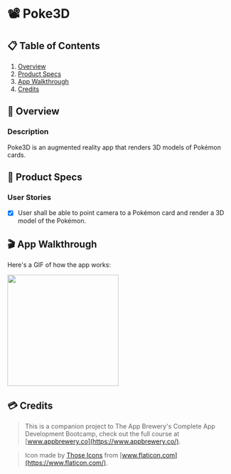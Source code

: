 # 📽 Poke3D

## 📋 Table of Contents
1. [Overview](#-Overview)
2. [Product Specs](#-Product-Specs)
3. [App Walkthrough](#-App-Walkthrough)
4. [Credits](#-Credits)

## 👀 Overview
### Description

Poke3D is an augmented reality app that renders 3D models of Pokémon cards.

## 📕 Product Specs
### User Stories

- [X] User shall be able to point camera to a Pokémon card and render a 3D model of the Pokémon.

## 🎬 App Walkthrough

Here's a GIF of how the app works:

<img src="https://raw.githubusercontent.com/py415/app-resources/master/GIFs/ios/ios-poke3d.gif" width="250" />

## 💳 Credits

>This is a companion project to The App Brewery's Complete App Development Bootcamp, check out the full course at [www.appbrewery.co](https://www.appbrewery.co/).

>Icon made by [Those Icons](https://www.flaticon.com/authors/those-icons) from [www.flaticon.com](https://www.flaticon.com/).
